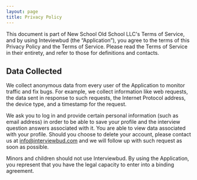 ```yaml
---
layout: page
title: Privacy Policy
---
```


This document is part of New School Old School LLC's Terms of Service, and by using Inteviewbud (the “Application”), you agree to the terms of this Privacy Policy and the Terms of Service. Please read the Terms of Service in their entirety, and refer to those for definitions and contacts.

## Data Collected

We collect anonymous data from every user of the Application to monitor traffic and fix bugs. For example, we collect information like web requests, the data sent in response to such requests, the Internet Protocol address, the device type, and a timestamp for the request.

We ask you to log in and provide certain personal information (such as email address) in order to be able to save your profile and the interview question answers associated with it. You are able to view data associated with your profile. Should you choose to delete your account, please contact us at info@interviewbud.com and we will follow up with such request as soon as possible.

Minors and children should not use Interviewbud. By using the Application, you represent that you have the legal capacity to enter into a binding agreement.